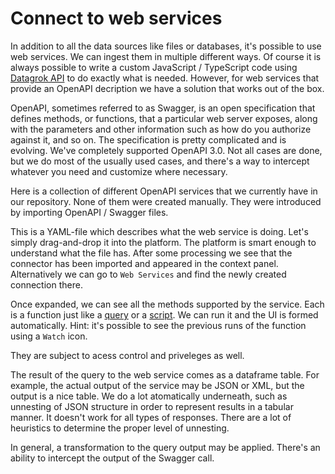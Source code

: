 # Connect to web services

In addition to all the data sources like files or databases, it's possible to
use web services. We can ingest them in multiple different ways. Of course it is
always possible to write a custom JavaScript / TypeScript code using [Datagrok
API]( https://datagrok.ai/help/develop/js-api) to do exactly what is needed.
However, for web services that provide an OpenAPI decription we have a solution
that works out of the box.

OpenAPI, sometimes referred to as Swagger, is an open specification that defines
methods, or functions, that a particular web server exposes, along with the
parameters and other information such as how do you authorize against it, and so
on. The specification is pretty complicated and is evolving. We've completely
supported OpenAPI 3.0. Not all cases are done, but we do most of the usually
used cases, and there's a way to intercept whatever you need and customize where
necessary.

Here is a collection of different OpenAPI services that we currently have in our
repository. None of them were created manually. They were introduced by
importing OpenAPI / Swagger files.

This is a YAML-file which describes what the web service is doing. Let's simply
drag-and-drop it into the platform. The platform is smart enough to understand
what the file has. After some processing we see that the connector has been
imported and appeared in the context panel. Alternatively we can go to `Web
Services` and find the newly created connection there.

Once expanded, we can see all the methods supported by the service. Each is a
function just like a [query](https://datagrok.ai/help/access/access#data-query) or a
[script](https://datagrok.ai/help/compute/scripting). We can run it and the UI
is formed automatically. Hint: it's possible to see the previous runs of the
function using a `Watch` icon.

They are subject to acess control and priveleges as well.

The result of the query to the web service comes as a dataframe table. For
example, the actual output of the service may be JSON or XML, but the output is
a nice table. We do a lot atomatically underneath, such as unnesting of JSON
structure in order to represent results in a tabular manner. It doesn't work for
all types of responses. There are a lot of heuristics to determine the proper
level of unnesting.

In general, a transformation to the query output may be applied. There's an
ability to intercept the output of the Swagger call.
